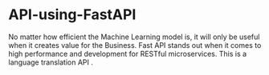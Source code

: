 # API-using-FastAPI
No matter how efficient the Machine Learning model is, it will only be useful when it creates value for the Business. 
Fast API stands out when it comes to high performance and development for RESTful microservices. 
This is a language  translation API .
